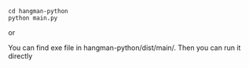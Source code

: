 ```
cd hangman-python
python main.py
```
or

You can find exe file in hangman-python/dist/main/. Then you can run it directly